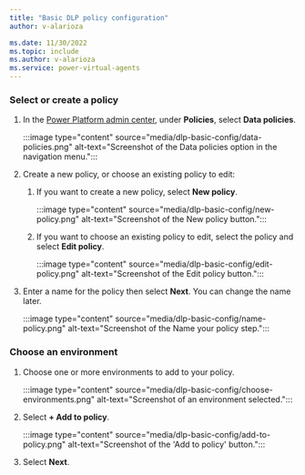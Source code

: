 ```yaml
---
title: "Basic DLP policy configuration"
author: v-alarioza

ms.date: 11/30/2022
ms.topic: include
ms.author: v-alarioza
ms.service: power-virtual-agents
---
```


### Select or create a policy

1. In the [Power Platform admin center](https://admin.powerplatform.microsoft.com/), under **Policies**, select **Data policies**.

    :::image type="content" source="media/dlp-basic-config/data-policies.png" alt-text="Screenshot of the Data policies option in the navigation menu.":::

1. Create a new policy, or choose an existing policy to edit:

    1. If you want to create a new policy, select **New policy**.

        :::image type="content" source="media/dlp-basic-config/new-policy.png" alt-text="Screenshot of the New policy button.":::

    1. If you want to choose an existing policy to edit, select the policy and select **Edit policy**.

        :::image type="content" source="media/dlp-basic-config/edit-policy.png" alt-text="Screenshot of the Edit policy button.":::

1. Enter a name for the policy then select **Next**. You can change the name later.

    :::image type="content" source="media/dlp-basic-config/name-policy.png" alt-text="Screenshot of the Name your policy step.":::

### Choose an environment

1. Choose one or more environments to add to your policy.

    :::image type="content" source="media/dlp-basic-config/choose-environments.png" alt-text="Screenshot of an environment selected.":::

1. Select **+ Add to policy**.

    :::image type="content" source="media/dlp-basic-config/add-to-policy.png" alt-text="Screenshot of the 'Add to policy' button.":::

1. Select **Next**.
